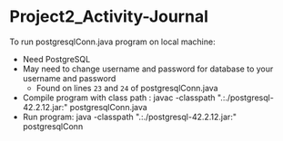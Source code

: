 # Project2_Activity-Journal

To run postgresqlConn.java program on local machine:
* Need PostgreSQL
* May need to change username and password for database to your username and password
    * Found on lines `23` and `24` of postgresqlConn.java
* Compile program with class path : javac -classpath ".:./postgresql-42.2.12.jar:" postgresqlConn.java
* Run program: java -classpath ".:./postgresql-42.2.12.jar:" postgresqlConn
